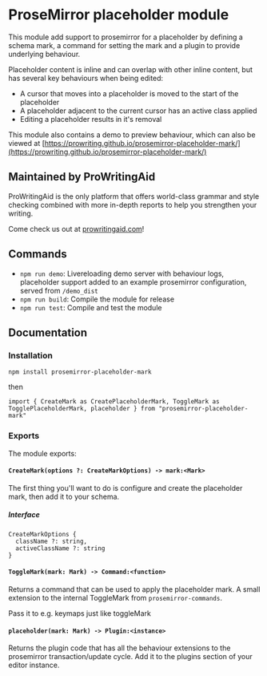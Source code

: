 # ProseMirror placeholder module

This module add support to prosemirror for a placeholder by defining a schema mark, a command for setting the mark and a plugin to provide underlying behaviour.

Placeholder content is inline and can overlap with other inline content, but has several key behaviours when being edited:

- A cursor that moves into a placeholder is moved to the start of the placeholder
- A placeholder adjacent to the current cursor has an active class applied
- Editing a placeholder results in it's removal

This module also contains a demo to preview behaviour, which can also be viewed at [https://prowriting.github.io/prosemirror-placeholder-mark/](https://prowriting.github.io/prosemirror-placeholder-mark/)

## Maintained by ProWritingAid

ProWritingAid is the only platform that offers world-class grammar and style checking combined with more in-depth reports to help you strengthen your writing.

Come check us out at [prowritingaid.com](prowritingaid.com)!

## Commands

- `npm run demo`: Livereloading demo server with behaviour logs, placeholder support added to an example prosemirror configuration, served from `/demo_dist`
- `npm run build`: Compile the module for release
- `npm run test`: Compile and test the module

## Documentation

### Installation

```
npm install prosemirror-placeholder-mark
```

then

```
import { CreateMark as CreatePlaceholderMark, ToggleMark as TogglePlaceholderMark, placeholder } from "prosemirror-placeholder-mark"
```

### Exports

The module exports:

#### `CreateMark(options ?: CreateMarkOptions) -> mark:<Mark>`

The first thing you'll want to do is configure and create the placeholder mark, then add it to your schema.

##### Interface

```
CreateMarkOptions {
  className ?: string,
  activeClassName ?: string
}
```

#### `ToggleMark(mark: Mark) -> Command:<function>`

Returns a command that can be used to apply the placeholder mark. A small extension to the internal ToggleMark from `prosemirror-commands`.

Pass it to e.g. keymaps just like toggleMark

#### `placeholder(mark: Mark) -> Plugin:<instance>`

Returns the plugin code that has all the behaviour extensions to the prosemirror transaction/update cycle. Add it to the plugins section of your editor instance.
